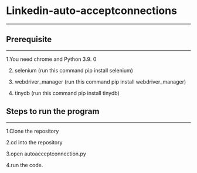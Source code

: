 # Linkedin-auto-acceptconnections

---

## Prerequisite
---
1.You need chrome and Python 3.9. 0 

2. selenium   (run this command pip install selenium)


3. webdriver_manager (run this command pip install webdriver_manager)

4. tinydb (run this command pip install tinydb)


## Steps to run the program 
---
1.Clone the repository

2.cd into the repository

3.open autoacceptconnection.py

4.run the code.
